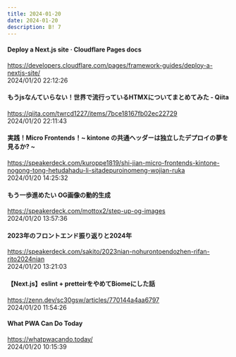 ```yaml
---
title: 2024-01-20
date: 2024-01-20
description: B! 7
---
```


#### Deploy a Next.js site · Cloudflare Pages docs
https://developers.cloudflare.com/pages/framework-guides/deploy-a-nextjs-site/<br>
2024/01/20 22:12:26<br>


#### もうjsなんていらない！世界で流行っているHTMXについてまとめてみた - Qiita
https://qiita.com/twrcd1227/items/7bce18167fb02ec22729<br>
2024/01/20 22:11:43<br>


#### 実践！Micro Frontends！~ kintone の共通ヘッダーは独立したデプロイの夢を見るか? ~
https://speakerdeck.com/kuroppe1819/shi-jian-micro-frontends-kintone-nogong-tong-hetudahadu-li-sitadepuroinomeng-wojian-ruka<br>
2024/01/20 14:25:32<br>


#### もう一歩進めたい OG画像の動的生成
https://speakerdeck.com/mottox2/step-up-og-images<br>
2024/01/20 13:57:36<br>


#### 2023年のフロントエンド振り返りと2024年
https://speakerdeck.com/sakito/2023nian-nohurontoendozhen-rifan-rito2024nian<br>
2024/01/20 13:21:03<br>


#### 【Next.js】eslint + pretteirをやめてBiomeにした話
https://zenn.dev/sc30gsw/articles/770144a4aa6797<br>
2024/01/20 11:54:26<br>


#### What PWA Can Do Today
https://whatpwacando.today/<br>
2024/01/20 10:15:39<br>


